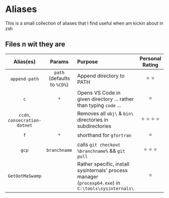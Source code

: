 # Aliases

This is a small collection of aliases that I find useful when am kickin about in zsh

## Files n wit they are 

Alias(es) | Params | Purpose | Personal Rating
:-:|:-:|:--|:-:
`append-path` | `path` (defaults to `%CD%`) | Append directory to PATH | :star: :star:
`c` | `*` | Opens VS Code in given directory ... rather than typing `code` ...| :star: 
`ccdn`, `consecration-dotnet` | | Removes all `obj\` & `bin\` directories in subdirectories | :star: :star: :star: :star:
`f` | `*` | shorthand for `gfortran` | :star: 
`gcp` | `branchname` | calls `git checkout %branchname%` && `git pull` | :star: :star: :star:
`GetOotMaSwamp` |  | Rather specific, install sysinternals' process manager (`procexp64.exe`) in `C:\tools\sysinternals\` | :star: 